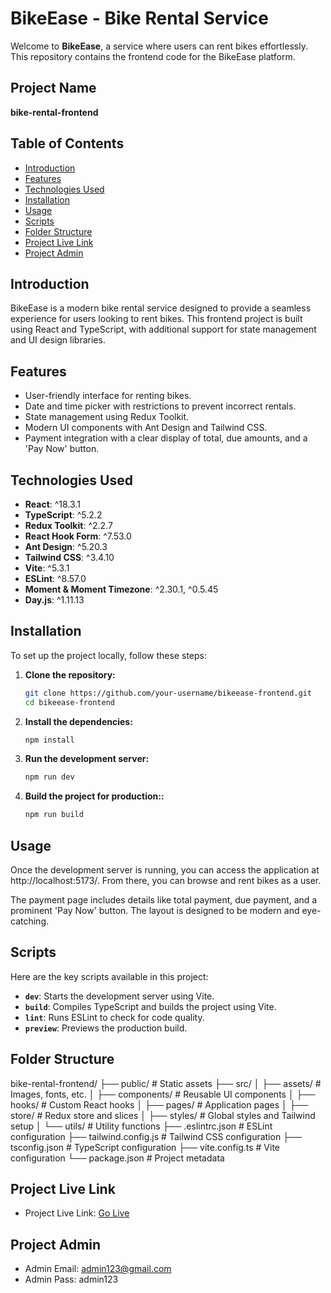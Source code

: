 # BikeEase - Bike Rental Service

Welcome to **BikeEase**, a service where users can rent bikes effortlessly. This repository contains the frontend code for the BikeEase platform.

## Project Name

**bike-rental-frontend**

## Table of Contents

- [Introduction](#introduction)
- [Features](#features)
- [Technologies Used](#technologies-used)
- [Installation](#installation)
- [Usage](#usage)
- [Scripts](#scripts)
- [Folder Structure](#folder-structure)
- [Project Live Link](#project-live-link)
- [Project Admin](#project-admin)

## Introduction

BikeEase is a modern bike rental service designed to provide a seamless experience for users looking to rent bikes. This frontend project is built using React and TypeScript, with additional support for state management and UI design libraries.

## Features

- User-friendly interface for renting bikes.
- Date and time picker with restrictions to prevent incorrect rentals.
- State management using Redux Toolkit.
- Modern UI components with Ant Design and Tailwind CSS.
- Payment integration with a clear display of total, due amounts, and a 'Pay Now' button.

## Technologies Used

- **React**: ^18.3.1
- **TypeScript**: ^5.2.2
- **Redux Toolkit**: ^2.2.7
- **React Hook Form**: ^7.53.0
- **Ant Design**: ^5.20.3
- **Tailwind CSS**: ^3.4.10
- **Vite**: ^5.3.1
- **ESLint**: ^8.57.0
- **Moment & Moment Timezone**: ^2.30.1, ^0.5.45
- **Day.js**: ^1.11.13

## Installation

To set up the project locally, follow these steps:

1. **Clone the repository:**

   ```bash
   git clone https://github.com/your-username/bikeease-frontend.git
   cd bikeease-frontend

2. **Install the dependencies:**

   ```bash
   npm install

3. **Run the development server:**

   ```bash
   npm run dev

4. **Build the project for production::**

   ```bash
   npm run build

## Usage

Once the development server is running, you can access the application at http://localhost:5173/. From there, you can browse and rent bikes as a user.

The payment page includes details like total payment, due payment, and a prominent 'Pay Now' button. The layout is designed to be modern and eye-catching.

## Scripts

Here are the key scripts available in this project:

- **`dev`**: Starts the development server using Vite.
- **`build`**: Compiles TypeScript and builds the project using Vite.
- **`lint`**: Runs ESLint to check for code quality.
- **`preview`**: Previews the production build.
## Folder Structure

bike-rental-frontend/
├── public/                # Static assets
├── src/
│   ├── assets/            # Images, fonts, etc.
│   ├── components/        # Reusable UI components
│   ├── hooks/             # Custom React hooks
│   ├── pages/             # Application pages
│   ├── store/             # Redux store and slices
│   ├── styles/            # Global styles and Tailwind setup
│   └── utils/             # Utility functions
├── .eslintrc.json         # ESLint configuration
├── tailwind.config.js     # Tailwind CSS configuration
├── tsconfig.json          # TypeScript configuration
├── vite.config.ts         # Vite configuration
└── package.json           # Project metadata


## Project Live Link

- Project Live Link: [Go Live](https://bike-rental-frontend-xi.vercel.app/)

## Project Admin

- Admin Email: admin123@gmail.com
- Admin Pass: admin123